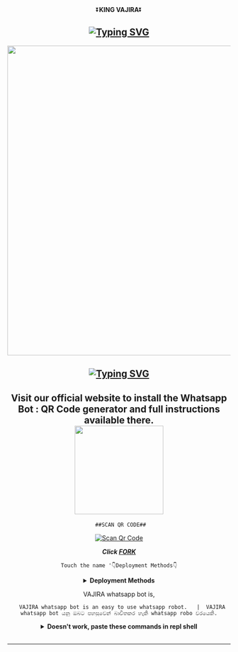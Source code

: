 <div align="center">
    ⏬<b>KING VAJIRA</b>⏬</b>

  
<div align="center">
</p>


## [![Typing SVG](https://readme-typing-svg.herokuapp.com?font=Rockstar-ExtraBold&color=F00&lines=HELLO+IM+KING+VAJIRA+WHATSAPP+BOT)](https://git.io/typing-svg)

   <p align="center">
<a href="https://github.com/vajirabot1">
    <img src="https://telegra.ph/file/fb7993e24f7ecdaecbed5.jpg" width="700px">
  </a>

## [![Typing SVG](https://readme-typing-svg.herokuapp.com?font=Rockstar-ExtraBold&color=F33A6A&lines=𝐖𝐞𝐥𝐜𝐨𝐦𝐞+𝐓𝐨+𝙆𝙄𝙉𝙂╺+𝙑𝘼𝙅𝙄𝙍𝘼+-+𝗕𝗢𝗧.;𝙿𝙾𝚆𝙴𝚁𝙳+𝙱𝚈:+𝙺𝙸𝙽𝙶+𝚅𝙰𝙹𝙸𝚁𝙰+𝚃𝙴𝙰𝙼;ℂ𝕣𝕖𝕒𝕥𝕖𝕕+𝕓𝕪:+𝙒𝙈𝙍.𝙑𝙖𝙟𝙞𝙧𝙖𝙖;𝐌𝐑:+☬𝔻𝔸ℝ𝕂༒𝕍𝔸𝕁𝕀ℝ𝔸࿐;💕ඉතිං+කොහොමද🙃;😁මොකද+කරන්නෙ🌹)](https://git.io/typing-svg)

  
## Visit our official website to install the Whatsapp Bot : QR Code generator and full instructions available there. <div> 	<a href="http://nithyabot.42web.io/"> <img src="https://i.ibb.co/dr27VyW/59060c190cbeef0acff9a657.png" width="200"></br></a>

     ##SCAN QR CODE##
    
 [![Scan Qr Code](https://repl.it/badge/github/quiec/whatsAlfa)](https://replit.com/@VajiraRathnayak/KING-VAJIRA-1?v=1)
 
 
  ***Click [FORK](https://github.com/vajirabot1/KING-VAJIRA/fork)***

    Touch the name '👇Deployment Methods👇

<b><details><summary>Deployment Methods</summary></b>
 
 [![Deploy](https://www.herokucdn.com/deploy/button.svg)](https://dashboard.heroku.com/new?button-url=https%3A%2F%2Fgithub.com%2F&template=https://github.com/vajirabot1/KING-VAJIRA)


 
## [![Deploy to Koyeb](https://www.koyeb.com/static/images/deploy/button.svg)](https://app.koyeb.com/apps/deploy?type=git&repository=github.com/DileepaTech/Queen-Nithya-MD&branch=main&env[SESSION_ID]&env[OWNER_NUMBER]=94705674697&env[MONGODB_URI]&&env[OWNER_NAME]=Dileepa&env[KOYEB_API]&env[PREFIX]=.&env[BOTCAHX_API]&env[ALIVE_IMG]=https://telegra.ph/file/0ff686352c51b20af8231.jpg&env[ALIVE_MSJ]=IAmOnline&env[global_url]=instagram.com&env[FAKE_COUNTRY_CODE]=92&env[READ_MESSAGE]=false&env[DISABLE_PM]=false&env[WORKTYPE]=public&env[THEME]=NITHYA&env[AUTO_STICKER]=false&env[AUTO_VOICE]=false&env[PACK_INFO]=prabath;madeby&name=nithya&env[KOYEB_NAME]=nithya&env[ANTILINK_VALUES]=chat.whatsapp.com&env[PORT]=8000)
    
## [![Deploy on Railway](https://railway.app/button.svg)](https://railway.app/template/)
 
    
## <a href="https://app.uffizzi.com/projects"><img src="https://telegra.ph/file/e464e609e43eb3dfdc144.png" alt="Deploy on Railway" width="170px"></a>
</p>
 
## [![Run on Repl.it](https://repl.it/badge/github/quiec/whatsAlfa)](https://repl.it/github/DileepaTech/Queen-Nithya-MD)

</p>

</details>

VAJIRA whatsapp bot is,

      VAJIRA whatsapp bot is an easy to use whatsapp robot.   |  VAJIRA whatsapp bot යනු ඔබට පහසුවෙන් බාවිතකර හැකි whatsapp robo වරයෙකි.


  
 <b><details><summary>Doesn't work, paste these commands in repl shell</summary></b>




```
yarn
npm i pm2 -g && pm2 start lib/client.js
```
Copy the JSON down and paste in repl then fill the vars

```
{
  "SESSION_ID": "ID-Here",
  "OWNER_NUMBER": "91xxxxxxxxxx",
  "OWNER_NAME": "EREN JEAGER",
  "OPENAI_API_KEY": "null",
  "MONGODB_URI": "mongodb+srv://sam:sam@cluster0.u1smxsv.mongodb.net/?retryWrites=true&w=majority",
  "PACK_INFO": "Sam;Pandey",
  "PREFIX": "."
   
}
```

</p>

</details>
 
<br>
<div>

</div>
<hr>
</div>
</div>
    </center>
</body>

